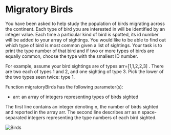 # Migratory Birds

You have been asked to help study the population of birds migrating across the continent. Each type of bird you are interested in will be identified by an integer value. 
Each time a particular kind of bird is spotted, its id number will be added to your array of sightings. You would like to be able to find out which type of bird is most 
common given a list of sightings. Your task is to print the type number of that bird and if two or more types of birds are equally common, choose the type with the smallest 
ID number.

For example, assume your bird sightings are of types arr=[1,1,2,2,3] . There are two each of types 1 and 2, and one sighting of type 3. 
Pick the lower of the two types seen twice: type 1.

Function migratoryBirds has the following parameter(s):

* arr: an array of integers representing types of birds sighted

The first line contains an integer denoting n, the number of birds sighted and reported in the array arr.
The second line describes arr as n space-separated integers representing the type numbers of each bird sighted.

![Birds](https://www.treehugger.com/thmb/llO9S5S05IEaIzqNt6vdw4fThUg=/2294x1307/filters:fill(auto,1)/GettyImages-641101778-b5ce934c6bcf428abf993f722af580d3.jpg)
